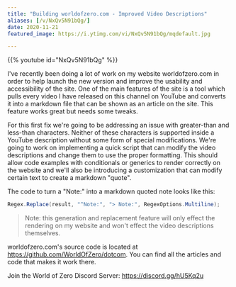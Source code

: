 ```yaml
---
title: "Building worldofzero.com - Improved Video Descriptions"
aliases: [/v/NxQv5N91bQg/]
date: 2020-11-21
featured_image: https://i.ytimg.com/vi/NxQv5N91bQg/mqdefault.jpg

---
```


{{% youtube id="NxQv5N91bQg" %}}

I've recently been doing a lot of work on my website worldofzero.com in order to help launch the new version and improve the usability and accessibility of the site. One of the main features of the site is a tool which pulls every video I have released on this channel on YouTube and converts it into a markdown file that can be shown as an article on the site. This feature works great but needs some tweaks.

For this first fix we're going to be addressing an issue with greater-than and less-than characters. Neither of these characters is supported inside a YouTube description without some form of special modifications. We're going to work on implementing a quick script that can modify the video descriptions and change them to use the proper formatting. This should allow code examples with conditionals or generics to render correctly on the website and we'll also be introducing a customization that can modify certain text to create a markdown "quote".

The code to turn a "Note:" into a markdown quoted note looks like this:

```csharp
Regex.Replace(result, "^Note:", "> Note:", RegexOptions.Multiline);
```

> Note: this generation and replacement feature will only effect the rendering on my website and won't effect the video descriptions themselves.

worldofzero.com's source code is located at https://github.com/WorldOfZero/dotcom. You can find all the articles and code that makes it work there.

Join the World of Zero Discord Server: https://discord.gg/hU5Kq2u